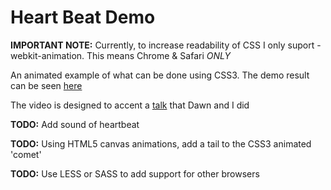 # Heart Beat Demo

__IMPORTANT NOTE:__ Currently, to increase readability of CSS I only suport -webkit-animation. This means Chrome & Safari _ONLY_

An animated example of what can be done using CSS3. The demo result can be seen [here](http://acroyoga.stephenvisser.com)

The video is designed to accent a [talk](http://www.edmontonjournal.com/videos/edmonton-journal/video.html?embedCode=5zM2RmMzqs16kdgRWyBkuVR6Hu7xBTrE) that Dawn and I did

__TODO:__ Add sound of heartbeat

__TODO:__ Using HTML5 canvas animations, add a tail to the CSS3 animated 'comet'

__TODO:__ Use LESS or SASS to add support for other browsers